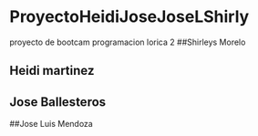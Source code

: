 # ProyectoHeidiJoseJoseLShirly
proyecto de bootcam programacion lorica 2
##Shirleys Morelo
## Heidi martinez
## Jose Ballesteros
##Jose Luis Mendoza
